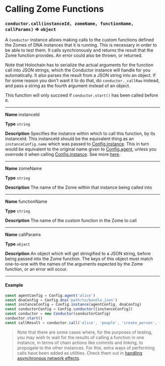 # Calling Zome Functions

### `conductor.call(instanceId, zomeName, functionName, callParams)` => `object`

A `Conductor` instance allows making calls to the custom functions defined the Zomes of DNA instances that it is running.
This is necessary in order to be able to test them. It calls synchronously and returns the result that the Zome function provides. An error could also be thrown, or returned.

Note that Holochain has to serialize the actual arguments for the
function call into JSON strings, which the Conductor instance will handle for you automatically. It also parses the result from a JSON string into an object. If for some reason you don't want it to do that, do `conductor._callRaw` instead, and pass a string as the fourth argument instead of an object.

This function will only succeed if `conductor.start()` has been called before it.
___
**Name** instanceId

**Type** `string`

**Description** Specifies the instance within which to call this function, by its instanceId. This instanceId should be the equivalent thing as an `instanceConfig.name` which was passed to [Config.instance](./testing_configuration.md#instances). This in turn would be equivalent to the original name given to [Config.agent](./testing_configuration.md#agents), unless you overrode it when calling [Config.instance](./testing_configuration.md#instances). See more [here](./testing_configuration.md#example-2).
___
**Name** zomeName

**Type** `string`

**Description** The name of the Zome within that instance being called into
___
**Name** functionName

**Type** `string`

**Description** The name of the custom function in the Zome to call
___
**Name** callParams

**Type** `object`

**Description** An object which will get stringified to a JSON string, before being passed into the Zome function. The keys of this object must match one-to-one with the names of the arguments expected by the Zome function, or an error will occur.
___

#### Example
```javascript
const agentConfig = Config.agent('alice')
const dnaConfig = Config.dna('path/to/bundle.json')
const instanceConfig = Config.instance(agentConfig, dnaConfig)
const conductorConfig = Config.conductor([instanceConfig])
const conductor = new Conductor(conductorConfig)
conductor.start()
const callResult = conductor.call('alice', 'people', 'create_person', {name: 'Franklin'})
```

> Note that there are some cases where, for the purposes of testing, you may wish to wait for the results of calling a
function in one instance, in terms of chain actions like commits and linking, to propogate to the other instances. For this,
extra ways of performing calls have been added as utilities. Check them out in [handling asynchronous network effects](./handling_async.md).

